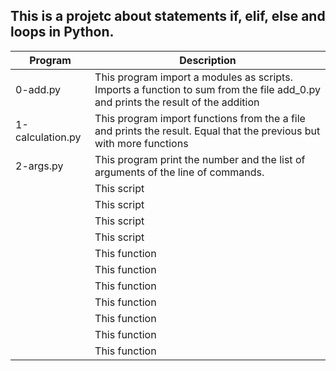 ## This is a projetc about statements if, elif, else and loops in Python.

| Program | Description |
| ------ | ------ |
| 0-add.py | This program import a modules as scripts. Imports a function to sum from the file add_0.py and prints the result of the addition |
| 1-calculation.py | This program import functions from the a file and prints the result. Equal that the previous but with more functions |
| 2-args.py | This program print the number and the list of arguments of the line of commands.  |
|  | This script  |
|  | This script  |
|  | This script  |
|  | This script  |
|  | This function  |
|  | This function  |
|  | This function  |
|  | This function |
|  | This function  |
|  | This function  |
|  | This function  |
